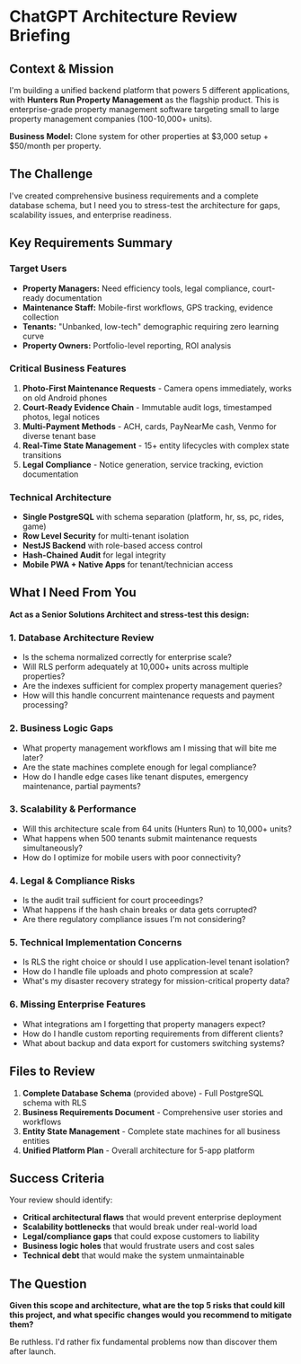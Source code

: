 # ChatGPT Architecture Review Briefing

## Context & Mission

I'm building a unified backend platform that powers 5 different applications, with **Hunters Run Property Management** as the flagship product. This is enterprise-grade property management software targeting small to large property management companies (100-10,000+ units).

**Business Model:** Clone system for other properties at $3,000 setup + $50/month per property.

## The Challenge

I've created comprehensive business requirements and a complete database schema, but I need you to stress-test the architecture for gaps, scalability issues, and enterprise readiness.

## Key Requirements Summary

### Target Users
- **Property Managers:** Need efficiency tools, legal compliance, court-ready documentation
- **Maintenance Staff:** Mobile-first workflows, GPS tracking, evidence collection
- **Tenants:** "Unbanked, low-tech" demographic requiring zero learning curve
- **Property Owners:** Portfolio-level reporting, ROI analysis

### Critical Business Features
1. **Photo-First Maintenance Requests** - Camera opens immediately, works on old Android phones
2. **Court-Ready Evidence Chain** - Immutable audit logs, timestamped photos, legal notices
3. **Multi-Payment Methods** - ACH, cards, PayNearMe cash, Venmo for diverse tenant base
4. **Real-Time State Management** - 15+ entity lifecycles with complex state transitions
5. **Legal Compliance** - Notice generation, service tracking, eviction documentation

### Technical Architecture
- **Single PostgreSQL** with schema separation (platform, hr, ss, pc, rides, game)
- **Row Level Security** for multi-tenant isolation
- **NestJS Backend** with role-based access control
- **Hash-Chained Audit** for legal integrity
- **Mobile PWA + Native Apps** for tenant/technician access

## What I Need From You

**Act as a Senior Solutions Architect and stress-test this design:**

### 1. Database Architecture Review
- Is the schema normalized correctly for enterprise scale?
- Will RLS perform adequately at 10,000+ units across multiple properties?
- Are the indexes sufficient for complex property management queries?
- How will this handle concurrent maintenance requests and payment processing?

### 2. Business Logic Gaps
- What property management workflows am I missing that will bite me later?
- Are the state machines complete enough for legal compliance?
- How do I handle edge cases like tenant disputes, emergency maintenance, partial payments?

### 3. Scalability & Performance
- Will this architecture scale from 64 units (Hunters Run) to 10,000+ units?
- What happens when 500 tenants submit maintenance requests simultaneously?
- How do I optimize for mobile users with poor connectivity?

### 4. Legal & Compliance Risks
- Is the audit trail sufficient for court proceedings?
- What happens if the hash chain breaks or data gets corrupted?
- Are there regulatory compliance issues I'm not considering?

### 5. Technical Implementation Concerns
- Is RLS the right choice or should I use application-level tenant isolation?
- How do I handle file uploads and photo compression at scale?
- What's my disaster recovery strategy for mission-critical property data?

### 6. Missing Enterprise Features
- What integrations am I forgetting that property managers expect?
- How do I handle custom reporting requirements from different clients?
- What about backup and data export for customers switching systems?

## Files to Review

1. **Complete Database Schema** (provided above) - Full PostgreSQL schema with RLS
2. **Business Requirements Document** - Comprehensive user stories and workflows  
3. **Entity State Management** - Complete state machines for all business entities
4. **Unified Platform Plan** - Overall architecture for 5-app platform

## Success Criteria

Your review should identify:
- **Critical architectural flaws** that would prevent enterprise deployment
- **Scalability bottlenecks** that would break under real-world load
- **Legal/compliance gaps** that could expose customers to liability
- **Business logic holes** that would frustrate users and cost sales
- **Technical debt** that would make the system unmaintainable

## The Question

**Given this scope and architecture, what are the top 5 risks that could kill this project, and what specific changes would you recommend to mitigate them?**

Be ruthless. I'd rather fix fundamental problems now than discover them after launch.
